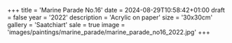 +++
title = 'Marine Parade No.16'
date = 2024-08-29T10:58:42+01:00
draft = false
year = '2022'
description = 'Acrylic on paper'
size = '30x30cm'
gallery = 'Saatchiart'
sale = true
image = 'images/paintings/marine_parade/marine_parade_no16_2022.jpg'
+++
